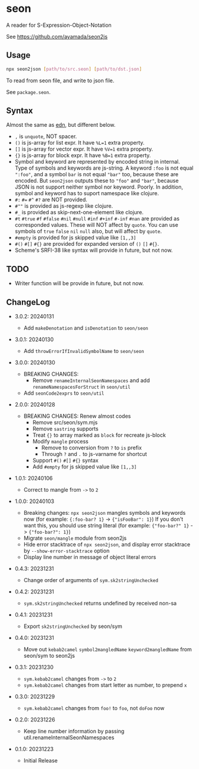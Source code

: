 # seon

A reader for S-Expression-Object-Notation

See https://github.com/ayamada/seon2js


## Usage

```sh
npx seon2json [path/to/src.seon] [path/to/dst.json]
```

To read from seon file, and write to json file.

See `package.seon`.


## Syntax

Almost the same as [edn](https://github.com/edn-format/edn),
but different below.

- `,` is `unquote`, NOT spacer.
- `()` is js-array for list expr. It have `%L=1` extra property.
- `[]` is js-array for vector expr. It have `%V=1` extra property.
- `{}` is js-array for block expr. It have `%B=1` extra property.
- Symbol and keyword are represented by encoded string in internal.
  Type of symbols and keywords are js-string.
  A keyword `:foo` is not equal `":foo"`,
  and a symbol `bar` is not equal `"bar"` too, because these are encoded.
  But `seon2json` outputs these to `"foo"` and `"bar"`,
  because JSON is not support neither symbol nor keyword. Poorly.
  In addition, symbol and keyword has to suport namespace like clojure.
- `#:` `#=` `#^` `#?` are NOT provided.
- `#""` is provided as js-regexp like clojure.
- `#_` is provided as skip-next-one-element like clojure.
- `#t` `#true` `#f` `#false` `#nil` `#null` `#inf` `#+inf` `#-inf` `#nan`
  are provided as corresponded values. These will NOT affect by `quote`.
  You can use symbols of `true` `false` `nil` `null` also,
  but will affect by `quote`.
- `#empty` is provided for js skipped value like `[1,,3]`
- `#()` `#[]` `#{}` are provided for expanded version of `()` `[]` `#{}`.
- Scheme's SRFI-38 like syntax will provide in future, but not now.


## TODO

- Writer function will be provide in future, but not now.


## ChangeLog

- 3.0.2: 20240131
    - Add `makeDenotation` and `isDenotation` to `seon/seon`

- 3.0.1: 20240130
    - Add `throwErrorIfInvalidSymbolName` to `seon/seon`

- 3.0.0: 20240130
    - BREAKING CHANGES:
        - Remove `renameInternalSeonNamespaces` and
          add `renameNamespacesForStruct` in `seon/util`
    - Add `seonCode2exprs` to `seon/util`

- 2.0.0: 20240128
    - BREAKING CHANGES: Renew almost codes
        - Remove src/seon/sym.mjs
        - Remove `sastring` supports
        - Treat `{}` to array marked as `block` for recreate js-block
        - Modify `mangle` process
            - Remove to conversion from `?` to `is` prefix
            - Through `?` and `.` to js-varname for shortcut
        - Support `#()` `#[]` `#{}` syntax
        - Add `#empty` for js skipped value like `[1,,3]`

- 1.0.1: 20240106
    - Correct to mangle from `->` to `2`

- 1.0.0: 20240103
    - Breaking changes: `npx seon2json` mangles symbols and keywords now
      (for example: `{:foo-bar? 1}` -> `{"isFooBar": 1}`)
      If you don't want this, you should use string literal
      (for example: `{"foo-bar?" 1}` -> `{"foo-bar?": 1}`)
    - Migrate `seon/mangle` module from seon2js
    - Hide error stacktrace of `npx seon2json`,
      and display error stacktrace by `--show-error-stacktrace` option
    - Display line number in message of object literal errors

- 0.4.3: 20231231
    - Change order of arguments of `sym.sk2stringUnchecked`

- 0.4.2: 20231231
    - `sym.sk2stringUnchecked` returns undefined by received non-sa

- 0.4.1: 20231231
    - Export `sk2stringUnchecked` by seon/sym

- 0.4.0: 20231231
    - Move out `kebab2camel` `symbol2mangledName` `keyword2mangledName`
      from seon/sym to seon2js

- 0.3.1: 20231230
    - `sym.kebab2camel` changes from `->` to `2`
    - `sym.kebab2camel` changes from start letter as number, to prepend `x`

- 0.3.0: 20231229
    - `sym.kebab2camel` changes from `foo!` to `foo`, not `doFoo` now

- 0.2.0: 20231226
    - Keep line number information by passing util.renameInternalSeonNamespaces

- 0.1.0: 20231223
    - Initial Release
